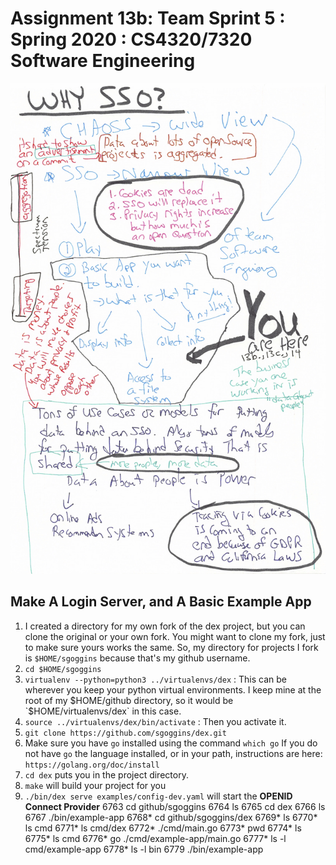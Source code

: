 # Assignment 13b: Team Sprint 5 : Spring 2020 : CS4320/7320 Software Engineering

![This is where we are](./images/YouAreHere-Small.jpg)


## Make A Login Server, and A Basic Example App 
1. I created a directory for my own fork of the dex project, but you can clone the original or your own fork.  You might want to clone my fork, just to make sure yours works the same. So, my directory for projects I fork is `$HOME/sgoggins` because that's my github username. 
2. `cd $HOME/sgoggins`
3. `virtualenv --python=python3 ../virtualenvs/dex` : This can be wherever you keep your python virtual environments. I keep mine at the root of my $HOME/github directory, so it would be `$HOME/virtualenvs/dex` in this case. 
4. `source ../virtualenvs/dex/bin/activate` : Then you activate it. 
5. `git clone https://github.com/sgoggins/dex.git`
6. Make sure  you have `go` installed using the command `which go` If you do not have `go` the language installed, or in your path, instructions are here: `https://golang.org/doc/install`
7. `cd dex` puts you in the project directory. 
8.  `make` will build your project for you
9. `./bin/dex serve examples/config-dev.yaml` will start the **OPENID Connect Provider** 
 6763  cd github/sgoggins
 6764  ls
 6765  cd dex
 6766  ls
 6767  ./bin/example-app
 6768* cd github/sgoggins/dex
 6769* ls
 6770* ls cmd
 6771* ls cmd/dex
 6772* ./cmd/main.go
 6773* pwd
 6774* ls
 6775* ls cmd
 6776* go ./cmd/example-app/main.go
 6777* ls -l cmd/example-app
 6778* ls -l bin
 6779  ./bin/example-app
